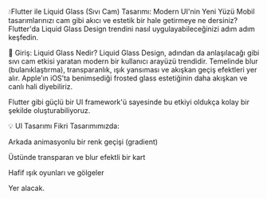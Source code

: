 💧Flutter ile Liquid Glass (Sıvı Cam) Tasarımı: Modern UI'nin Yeni Yüzü
Mobil tasarımlarınızı cam gibi akıcı ve estetik bir hale getirmeye ne dersiniz? Flutter'da Liquid Glass Design trendini nasıl uygulayabileceğinizi adım adım keşfedin.

👋 Giriş: Liquid Glass Nedir?
Liquid Glass Design, adından da anlaşılacağı gibi sıvı cam etkisi yaratan modern bir kullanıcı arayüzü trendidir. Temelinde blur (bulanıklaştırma), transparanlık, ışık yansıması ve akışkan geçiş efektleri yer alır. Apple’ın iOS’ta benimsediği frosted glass estetiğinin daha akışkan ve canlı hali diyebiliriz.

Flutter gibi güçlü bir UI framework'ü sayesinde bu etkiyi oldukça kolay bir şekilde oluşturabiliyoruz.

💡 UI Tasarımı Fikri
Tasarımımızda:

Arkada animasyonlu bir renk geçişi (gradient)

Üstünde transparan ve blur efektli bir kart

Hafif ışık oyunları ve gölgeler

Yer alacak.